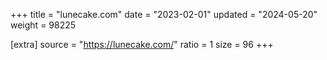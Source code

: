 +++
title = "lunecake.com"
date = "2023-02-01"
updated = "2024-05-20"
weight = 98225

[extra]
source = "https://lunecake.com/"
ratio = 1
size = 96
+++
